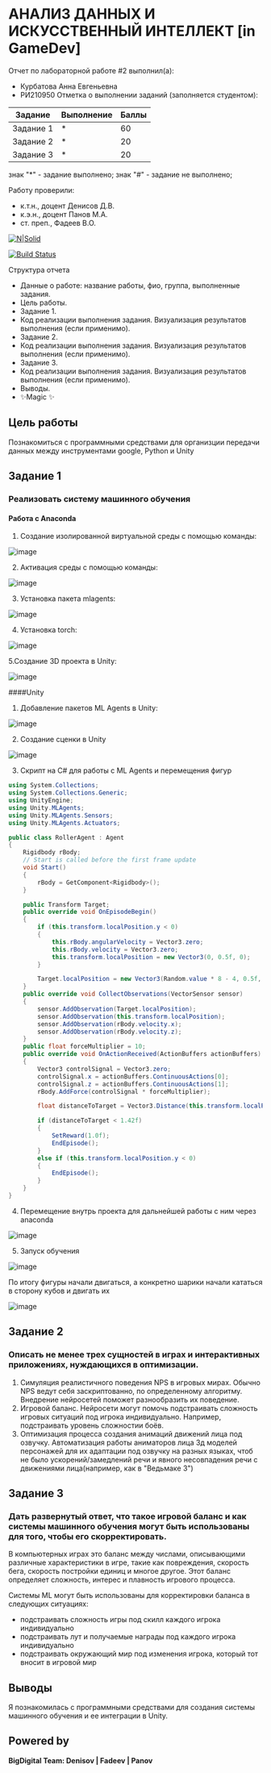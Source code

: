 # АНАЛИЗ ДАННЫХ И ИСКУССТВЕННЫЙ ИНТЕЛЛЕКТ [in GameDev]
Отчет по лабораторной работе #2 выполнил(а):
- Курбатова Анна Евгеньевна
- РИ210950
Отметка о выполнении заданий (заполняется студентом):

| Задание | Выполнение | Баллы |
| ------ | ------ | ------ |
| Задание 1 | * | 60 |
| Задание 2 | * | 20 |
| Задание 3 | * | 20 |

знак "*" - задание выполнено; знак "#" - задание не выполнено;

Работу проверили:
- к.т.н., доцент Денисов Д.В.
- к.э.н., доцент Панов М.А.
- ст. преп., Фадеев В.О.

[![N|Solid](https://cldup.com/dTxpPi9lDf.thumb.png)](https://nodesource.com/products/nsolid)

[![Build Status](https://travis-ci.org/joemccann/dillinger.svg?branch=master)](https://travis-ci.org/joemccann/dillinger)

Структура отчета

- Данные о работе: название работы, фио, группа, выполненные задания.
- Цель работы.
- Задание 1.
- Код реализации выполнения задания. Визуализация результатов выполнения (если применимо).
- Задание 2.
- Код реализации выполнения задания. Визуализация результатов выполнения (если применимо).
- Задание 3.
- Код реализации выполнения задания. Визуализация результатов выполнения (если применимо).
- Выводы.
- ✨Magic ✨

## Цель работы
Познакомиться с программными средствами для организции передачи данных между инструментами google, Python и Unity

## Задание 1
### Реализовать систему машинного обучения 
#### Работа с Anaconda
1. Создание изолированной виртуальной среды с помощью команды:

![image](https://user-images.githubusercontent.com/86403364/204545008-44194772-9ffd-4156-a0e0-81332191d410.png)

2. Активация среды с помощью команды:

![image](https://user-images.githubusercontent.com/86403364/204545610-51bd2f87-b139-4664-b6ca-cde9acfdc406.png)

3. Установка пакета mlagents:

![image](https://user-images.githubusercontent.com/86403364/204546375-5f09dc8e-934e-47a5-97a6-7e3c97e0bd62.png)

4. Установка torch:

![image](https://user-images.githubusercontent.com/86403364/204549049-fe3af7b8-0848-4078-af15-24ca7b5210f2.png)

5.Создание 3D проекта в Unity:

![image](https://user-images.githubusercontent.com/86403364/204554346-30564ba1-fda2-4a82-8eca-1f553a56da02.png)

####Unity
1. Добавление пакетов ML Agents в Unity:

![image](https://user-images.githubusercontent.com/86403364/204557577-6a07371a-240d-45fe-9cb4-87a948daaacb.png)

2. Создание сценки в Unity

![image](https://user-images.githubusercontent.com/86403364/204561593-f001e1ca-f5d7-4f8e-892b-a902550287c7.png)

3. Скрипт на C# для работы с ML Agents и перемещения фигур

```cs
using System.Collections;
using System.Collections.Generic;
using UnityEngine;
using Unity.MLAgents;
using Unity.MLAgents.Sensors;
using Unity.MLAgents.Actuators;

public class RollerAgent : Agent
{
    Rigidbody rBody;
    // Start is called before the first frame update
    void Start()
    {
        rBody = GetComponent<Rigidbody>();
    }

    public Transform Target;
    public override void OnEpisodeBegin()
    {
        if (this.transform.localPosition.y < 0)
        {
            this.rBody.angularVelocity = Vector3.zero;
            this.rBody.velocity = Vector3.zero;
            this.transform.localPosition = new Vector3(0, 0.5f, 0);
        }

        Target.localPosition = new Vector3(Random.value * 8 - 4, 0.5f, Random.value * 8 - 4);
    }
    public override void CollectObservations(VectorSensor sensor)
    {
        sensor.AddObservation(Target.localPosition);
        sensor.AddObservation(this.transform.localPosition);
        sensor.AddObservation(rBody.velocity.x);
        sensor.AddObservation(rBody.velocity.z);
    }
    public float forceMultiplier = 10;
    public override void OnActionReceived(ActionBuffers actionBuffers)
    {
        Vector3 controlSignal = Vector3.zero;
        controlSignal.x = actionBuffers.ContinuousActions[0];
        controlSignal.z = actionBuffers.ContinuousActions[1];
        rBody.AddForce(controlSignal * forceMultiplier);

        float distanceToTarget = Vector3.Distance(this.transform.localPosition, Target.localPosition);

        if (distanceToTarget < 1.42f)
        {
            SetReward(1.0f);
            EndEpisode();
        }
        else if (this.transform.localPosition.y < 0)
        {
            EndEpisode();
        }
    }
}
```
4. Перемещение внутрь проекта для дальнейшей работы с ним через anaconda

![image](https://user-images.githubusercontent.com/86403364/204565976-c4337795-9731-46c4-a3a0-995ba3639080.png)

5. Запуск обучения

![image](https://user-images.githubusercontent.com/86403364/204566477-b561d589-1b2e-403b-a1d0-fea7ec8df1ce.png)

По итогу фигуры начали двигаться, а конкретно шарики начали кататься в сторону кубов и двигать их

![image](https://user-images.githubusercontent.com/86403364/204591561-9931fa5c-1428-4919-9696-1dbcb3270a4a.png)


## Задание 2
### Описать не менее трех сущностей в играх и интерактивных приложениях, нуждающихся в оптимизации. 
1. Симуляция реалистичного поведения NPS в игровых мирах.
Обычно NPS ведут себя заскриптованно, по определенному алгоритму. Внедрение нейросетей поможет разнообразить их поведение.
2. Игровой баланс.
Нейросети могут помочь подстраивать сложность игровых ситуаций под игрока индивидуально. Например, подстраивать уровень сложностии боёв.
3. Оптимизация процесса создания анимаций движений лица под озвучку.
Автоматизация работы аниматоров лица 3д моделей персонажей для их адаптации под озвучку на разных языках, чтоб не было ускорений/замедлений речи и явного несовпадения речи с движениями лица(например, как в "Ведьмаке 3")

## Задание 3
### Дать развернутый ответ, что такое игровой баланс и как системы машинного обучения могут быть использованы для того, чтобы его скорректировать.
В компьютерных играх это баланс между числами, описывающими различные характеристики в игре, такие как повреждения, скорость бега, скорость постройки единиц и многое другое. Этот баланс определяет сложность, интерес и плавность игрового процесса.

Системы ML могут быть использованы для корректировки баланса в следующих ситуациях:

* подстраивать сложность игры под скилл каждого игрока индивидуально
* подстраивать лут и получаемые награды под каждого игрока индивидуально
* подстраивать окружающий мир под изменения игрока, который тот вносит в игровой мир 

## Выводы

Я познакомилась с программными средствами для создания системы машинного обучения и ее интеграции в Unity.

## Powered by

**BigDigital Team: Denisov | Fadeev | Panov**
